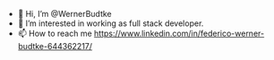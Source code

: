 - 👋 Hi, I’m @WernerBudtke
- 👀 I’m interested in working as full stack developer. 
- 📫 How to reach me https://www.linkedin.com/in/federico-werner-budtke-644362217/

<!---
WernerBudtke/WernerBudtke is a ✨ special ✨ repository because its `README.md` (this file) appears on your GitHub profile.
You can click the Preview link to take a look at your changes.
--->
